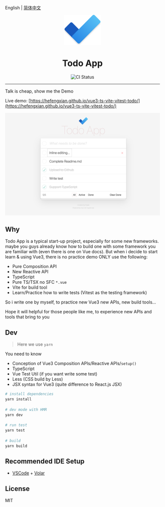 English | [简体中文](README.zh-CN.md)

<p align="center">
    <img alt="logo" src="src/assets/logo.png" width="120">
</p>

<h1 align="center">Todo App</h1>

<p align="center">
  <img src="https://github.com/hefengxian/vue3-ts-vite-vitest-todo/actions/workflows/deploy.yml/badge.svg" alt="CI Status">
</p>

---

Talk is cheap, show me the Demo

Live demo: [https://hefengxian.github.io/vue3-ts-vite-vitest-todo/](https://hefengxian.github.io/vue3-ts-vite-vitest-todo/)

![Todo App Screenshot](docs/assets/Todo_App_Screenshot.png)

## Why

Todo App is a typical start-up project, especially for some new frameworks. maybe you guys already know how to build one with some framework you are familiar with (even there is one on Vue docs). But when i decide to start learn & using Vue3, there is no practice demo ONLY use the following:

- Pure Composition API
- New Reactive API
- TypeScript
- Pure TS/TSX no SFC `*.vue`
- Vite for build tool
- Learn/Practice how to write tests (Vitest as the testing framework)

So i write one by myself, to practice new Vue3 new APIs, new build tools...

Hope it will helpful for those people like me, to experience new APIs and tools that bring to you

## Dev

> Here we use `yarn`

You need to know

- Conception of Vue3 Composition APIs/Reactive APIs/`setup()`
- TypeScript
- Vue Test Util (if you want write some test)
- Less (CSS build by Less)
- JSX syntax for Vue3 (quite difference to React.js JSX)

```bash
# install dependencies
yarn install

# dev mode with HMR
yarn dev

# run test
yarn test

# build
yarn build
```

## Recommended IDE Setup

- [VSCode](https://code.visualstudio.com/) + [Volar](https://marketplace.visualstudio.com/items?itemName=johnsoncodehk.volar)

## License

MIT

